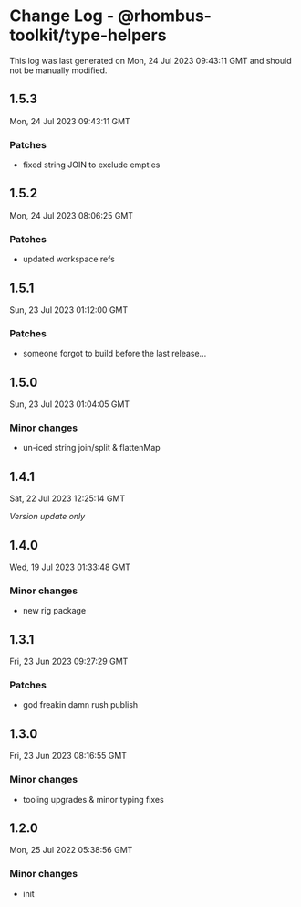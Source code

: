# Change Log - @rhombus-toolkit/type-helpers

This log was last generated on Mon, 24 Jul 2023 09:43:11 GMT and should not be manually modified.

## 1.5.3
Mon, 24 Jul 2023 09:43:11 GMT

### Patches

- fixed string JOIN to exclude empties

## 1.5.2
Mon, 24 Jul 2023 08:06:25 GMT

### Patches

- updated workspace refs

## 1.5.1
Sun, 23 Jul 2023 01:12:00 GMT

### Patches

- someone forgot to build before the last release...

## 1.5.0
Sun, 23 Jul 2023 01:04:05 GMT

### Minor changes

- un-iced string join/split & flattenMap

## 1.4.1
Sat, 22 Jul 2023 12:25:14 GMT

_Version update only_

## 1.4.0
Wed, 19 Jul 2023 01:33:48 GMT

### Minor changes

- new rig package

## 1.3.1
Fri, 23 Jun 2023 09:27:29 GMT

### Patches

- god freakin damn rush publish

## 1.3.0
Fri, 23 Jun 2023 08:16:55 GMT

### Minor changes

- tooling upgrades & minor typing fixes

## 1.2.0
Mon, 25 Jul 2022 05:38:56 GMT

### Minor changes

- init

